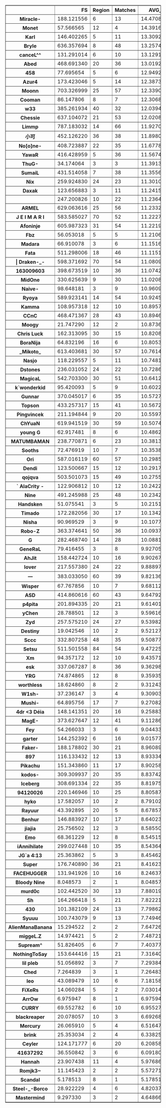 ﻿<table border="1" class="dataframe">
  <thead>
    <tr style="text-align: right;">
      <th></th>
      <th>FS</th>
      <th>Region</th>
      <th>Matches</th>
      <th>AVG_FS</th>
    </tr>
  </thead>
  <tbody>
    <tr>
      <th>Miracle-</th>
      <td>188.121556</td>
      <td>6</td>
      <td>13</td>
      <td>14.470889</td>
    </tr>
    <tr>
      <th>Monet</th>
      <td>57.566565</td>
      <td>12</td>
      <td>4</td>
      <td>14.391641</td>
    </tr>
    <tr>
      <th>Karl</th>
      <td>146.402265</td>
      <td>5</td>
      <td>11</td>
      <td>13.309297</td>
    </tr>
    <tr>
      <th>Bryle</th>
      <td>636.357694</td>
      <td>8</td>
      <td>48</td>
      <td>13.257452</td>
    </tr>
    <tr>
      <th>canceL^^</th>
      <td>131.291014</td>
      <td>6</td>
      <td>10</td>
      <td>13.129101</td>
    </tr>
    <tr>
      <th>Abed</th>
      <td>468.691340</td>
      <td>20</td>
      <td>36</td>
      <td>13.019204</td>
    </tr>
    <tr>
      <th>458</th>
      <td>77.695654</td>
      <td>5</td>
      <td>6</td>
      <td>12.949276</td>
    </tr>
    <tr>
      <th>Azur4</th>
      <td>173.423046</td>
      <td>5</td>
      <td>14</td>
      <td>12.387360</td>
    </tr>
    <tr>
      <th>Moonn</th>
      <td>703.326999</td>
      <td>25</td>
      <td>57</td>
      <td>12.339070</td>
    </tr>
    <tr>
      <th>Cooman</th>
      <td>86.147806</td>
      <td>8</td>
      <td>7</td>
      <td>12.306829</td>
    </tr>
    <tr>
      <th>w33</th>
      <td>385.261934</td>
      <td>40</td>
      <td>32</td>
      <td>12.039435</td>
    </tr>
    <tr>
      <th>Chessie</th>
      <td>637.104072</td>
      <td>21</td>
      <td>53</td>
      <td>12.020832</td>
    </tr>
    <tr>
      <th>Limmp</th>
      <td>787.183032</td>
      <td>14</td>
      <td>66</td>
      <td>11.927016</td>
    </tr>
    <tr>
      <th>小可</th>
      <td>452.126220</td>
      <td>36</td>
      <td>38</td>
      <td>11.898058</td>
    </tr>
    <tr>
      <th>No[o]ne-</th>
      <td>408.723887</td>
      <td>22</td>
      <td>35</td>
      <td>11.677825</td>
    </tr>
    <tr>
      <th>YawaR</th>
      <td>416.428959</td>
      <td>5</td>
      <td>36</td>
      <td>11.567471</td>
    </tr>
    <tr>
      <th>ThuG-</th>
      <td>34.174064</td>
      <td>3</td>
      <td>3</td>
      <td>11.391355</td>
    </tr>
    <tr>
      <th>SumaiL</th>
      <td>431.514058</td>
      <td>7</td>
      <td>38</td>
      <td>11.355633</td>
    </tr>
    <tr>
      <th>Nix</th>
      <td>259.924830</td>
      <td>24</td>
      <td>23</td>
      <td>11.301080</td>
    </tr>
    <tr>
      <th>Daxak</th>
      <td>123.656883</td>
      <td>3</td>
      <td>11</td>
      <td>11.241535</td>
    </tr>
    <tr>
      <th></th>
      <td>247.200826</td>
      <td>10</td>
      <td>22</td>
      <td>11.236401</td>
    </tr>
    <tr>
      <th>ARMEL</th>
      <td>629.063616</td>
      <td>25</td>
      <td>56</td>
      <td>11.233279</td>
    </tr>
    <tr>
      <th>J E I M A R I</th>
      <td>583.585027</td>
      <td>70</td>
      <td>52</td>
      <td>11.222789</td>
    </tr>
    <tr>
      <th>Afoninje</th>
      <td>605.987323</td>
      <td>31</td>
      <td>54</td>
      <td>11.221987</td>
    </tr>
    <tr>
      <th>Fbz</th>
      <td>56.053018</td>
      <td>5</td>
      <td>5</td>
      <td>11.210604</td>
    </tr>
    <tr>
      <th>Madara</th>
      <td>66.910078</td>
      <td>3</td>
      <td>6</td>
      <td>11.151680</td>
    </tr>
    <tr>
      <th>Fata</th>
      <td>511.298006</td>
      <td>18</td>
      <td>46</td>
      <td>11.115174</td>
    </tr>
    <tr>
      <th>| Draken-_-</th>
      <td>598.371692</td>
      <td>70</td>
      <td>54</td>
      <td>11.080957</td>
    </tr>
    <tr>
      <th>163009603</th>
      <td>398.673519</td>
      <td>10</td>
      <td>36</td>
      <td>11.074264</td>
    </tr>
    <tr>
      <th>MidOne</th>
      <td>330.625639</td>
      <td>9</td>
      <td>30</td>
      <td>11.020855</td>
    </tr>
    <tr>
      <th>Naive-</th>
      <td>98.648181</td>
      <td>3</td>
      <td>9</td>
      <td>10.960909</td>
    </tr>
    <tr>
      <th>Ryoya</th>
      <td>589.923141</td>
      <td>14</td>
      <td>54</td>
      <td>10.924503</td>
    </tr>
    <tr>
      <th>Kamma</th>
      <td>108.957318</td>
      <td>12</td>
      <td>10</td>
      <td>10.895732</td>
    </tr>
    <tr>
      <th>CCnC</th>
      <td>468.471367</td>
      <td>28</td>
      <td>43</td>
      <td>10.894683</td>
    </tr>
    <tr>
      <th>Moogy</th>
      <td>21.747290</td>
      <td>12</td>
      <td>2</td>
      <td>10.873645</td>
    </tr>
    <tr>
      <th>Chris Luck</th>
      <td>162.313095</td>
      <td>30</td>
      <td>15</td>
      <td>10.820873</td>
    </tr>
    <tr>
      <th>BoraNija</th>
      <td>64.832196</td>
      <td>16</td>
      <td>6</td>
      <td>10.805366</td>
    </tr>
    <tr>
      <th>_Mikoto_</th>
      <td>613.403681</td>
      <td>30</td>
      <td>57</td>
      <td>10.761468</td>
    </tr>
    <tr>
      <th>Nasjo</th>
      <td>118.229557</td>
      <td>5</td>
      <td>11</td>
      <td>10.748142</td>
    </tr>
    <tr>
      <th>Dstones</th>
      <td>236.031052</td>
      <td>24</td>
      <td>22</td>
      <td>10.728684</td>
    </tr>
    <tr>
      <th>MagicaL</th>
      <td>542.703300</td>
      <td>30</td>
      <td>51</td>
      <td>10.641241</td>
    </tr>
    <tr>
      <th>k`wonderkid</th>
      <td>95.420093</td>
      <td>5</td>
      <td>9</td>
      <td>10.602233</td>
    </tr>
    <tr>
      <th>Gunnar</th>
      <td>370.045017</td>
      <td>6</td>
      <td>35</td>
      <td>10.572715</td>
    </tr>
    <tr>
      <th>Topson</th>
      <td>433.257317</td>
      <td>15</td>
      <td>41</td>
      <td>10.567252</td>
    </tr>
    <tr>
      <th>Pingvincek</th>
      <td>211.194844</td>
      <td>9</td>
      <td>20</td>
      <td>10.559742</td>
    </tr>
    <tr>
      <th>ChYuaN</th>
      <td>619.941519</td>
      <td>30</td>
      <td>59</td>
      <td>10.507483</td>
    </tr>
    <tr>
      <th>young G</th>
      <td>62.917481</td>
      <td>8</td>
      <td>6</td>
      <td>10.486247</td>
    </tr>
    <tr>
      <th>MATUMBAMAN</th>
      <td>238.770871</td>
      <td>6</td>
      <td>23</td>
      <td>10.381342</td>
    </tr>
    <tr>
      <th>Sooths</th>
      <td>72.476919</td>
      <td>10</td>
      <td>7</td>
      <td>10.353846</td>
    </tr>
    <tr>
      <th>Ori</th>
      <td>587.016119</td>
      <td>60</td>
      <td>57</td>
      <td>10.298528</td>
    </tr>
    <tr>
      <th>Dendi</th>
      <td>123.500667</td>
      <td>15</td>
      <td>12</td>
      <td>10.291722</td>
    </tr>
    <tr>
      <th>qojqva</th>
      <td>503.501073</td>
      <td>15</td>
      <td>49</td>
      <td>10.275532</td>
    </tr>
    <tr>
      <th>` AlaCrity -</th>
      <td>122.906812</td>
      <td>10</td>
      <td>12</td>
      <td>10.242234</td>
    </tr>
    <tr>
      <th>Nine</th>
      <td>491.245988</td>
      <td>25</td>
      <td>48</td>
      <td>10.234291</td>
    </tr>
    <tr>
      <th>Handsken</th>
      <td>51.075541</td>
      <td>3</td>
      <td>5</td>
      <td>10.215108</td>
    </tr>
    <tr>
      <th>Timado</th>
      <td>172.282056</td>
      <td>30</td>
      <td>17</td>
      <td>10.134239</td>
    </tr>
    <tr>
      <th>Nisha</th>
      <td>90.969529</td>
      <td>3</td>
      <td>9</td>
      <td>10.107725</td>
    </tr>
    <tr>
      <th>Robo-Z</th>
      <td>363.374641</td>
      <td>50</td>
      <td>36</td>
      <td>10.093740</td>
    </tr>
    <tr>
      <th>G</th>
      <td>282.468740</td>
      <td>14</td>
      <td>28</td>
      <td>10.088169</td>
    </tr>
    <tr>
      <th>GeneRaL</th>
      <td>79.416455</td>
      <td>3</td>
      <td>8</td>
      <td>9.927057</td>
    </tr>
    <tr>
      <th>AhJit</th>
      <td>158.442724</td>
      <td>10</td>
      <td>16</td>
      <td>9.902670</td>
    </tr>
    <tr>
      <th>lover</th>
      <td>217.557380</td>
      <td>24</td>
      <td>22</td>
      <td>9.888972</td>
    </tr>
    <tr>
      <th>一</th>
      <td>383.033050</td>
      <td>60</td>
      <td>39</td>
      <td>9.821360</td>
    </tr>
    <tr>
      <th>Wisper</th>
      <td>67.767856</td>
      <td>10</td>
      <td>7</td>
      <td>9.681122</td>
    </tr>
    <tr>
      <th>ASD</th>
      <td>414.860616</td>
      <td>60</td>
      <td>43</td>
      <td>9.647921</td>
    </tr>
    <tr>
      <th>p4pita</th>
      <td>201.894335</td>
      <td>20</td>
      <td>21</td>
      <td>9.614016</td>
    </tr>
    <tr>
      <th>yChen</th>
      <td>28.788501</td>
      <td>12</td>
      <td>3</td>
      <td>9.596167</td>
    </tr>
    <tr>
      <th>Zyd</th>
      <td>257.575210</td>
      <td>24</td>
      <td>27</td>
      <td>9.539823</td>
    </tr>
    <tr>
      <th>Destiny</th>
      <td>19.042546</td>
      <td>10</td>
      <td>2</td>
      <td>9.521273</td>
    </tr>
    <tr>
      <th>Sccc</th>
      <td>332.807258</td>
      <td>48</td>
      <td>35</td>
      <td>9.508779</td>
    </tr>
    <tr>
      <th>Setsu</th>
      <td>511.501558</td>
      <td>84</td>
      <td>54</td>
      <td>9.472251</td>
    </tr>
    <tr>
      <th>Xm</th>
      <td>94.357172</td>
      <td>12</td>
      <td>10</td>
      <td>9.435717</td>
    </tr>
    <tr>
      <th>esk</th>
      <td>337.067287</td>
      <td>8</td>
      <td>36</td>
      <td>9.362980</td>
    </tr>
    <tr>
      <th>YRG</th>
      <td>74.874865</td>
      <td>12</td>
      <td>8</td>
      <td>9.359358</td>
    </tr>
    <tr>
      <th>worthless</th>
      <td>18.624860</td>
      <td>8</td>
      <td>2</td>
      <td>9.312430</td>
    </tr>
    <tr>
      <th>W1sh-</th>
      <td>37.236147</td>
      <td>3</td>
      <td>4</td>
      <td>9.309037</td>
    </tr>
    <tr>
      <th>Mushi-</th>
      <td>64.895756</td>
      <td>17</td>
      <td>7</td>
      <td>9.270822</td>
    </tr>
    <tr>
      <th>4dr &lt;3 Déia</th>
      <td>148.141351</td>
      <td>20</td>
      <td>16</td>
      <td>9.258834</td>
    </tr>
    <tr>
      <th>MagE-</th>
      <td>373.627647</td>
      <td>12</td>
      <td>41</td>
      <td>9.112869</td>
    </tr>
    <tr>
      <th>Fey</th>
      <td>54.266033</td>
      <td>3</td>
      <td>6</td>
      <td>9.044339</td>
    </tr>
    <tr>
      <th>garter</th>
      <td>144.252392</td>
      <td>6</td>
      <td>16</td>
      <td>9.015775</td>
    </tr>
    <tr>
      <th>Faker-</th>
      <td>188.178802</td>
      <td>30</td>
      <td>21</td>
      <td>8.960895</td>
    </tr>
    <tr>
      <th>897</th>
      <td>116.133432</td>
      <td>12</td>
      <td>13</td>
      <td>8.933341</td>
    </tr>
    <tr>
      <th>Pikachu</th>
      <td>151.343860</td>
      <td>11</td>
      <td>17</td>
      <td>8.902580</td>
    </tr>
    <tr>
      <th>kodos-</th>
      <td>309.309937</td>
      <td>20</td>
      <td>35</td>
      <td>8.837427</td>
    </tr>
    <tr>
      <th>Iceberg</th>
      <td>308.691334</td>
      <td>22</td>
      <td>35</td>
      <td>8.819752</td>
    </tr>
    <tr>
      <th>94120026</th>
      <td>220.146946</td>
      <td>10</td>
      <td>25</td>
      <td>8.805878</td>
    </tr>
    <tr>
      <th>hyko</th>
      <td>17.582057</td>
      <td>10</td>
      <td>2</td>
      <td>8.791029</td>
    </tr>
    <tr>
      <th>Rayuur</th>
      <td>43.392895</td>
      <td>20</td>
      <td>5</td>
      <td>8.678579</td>
    </tr>
    <tr>
      <th>Benhur</th>
      <td>146.883927</td>
      <td>10</td>
      <td>17</td>
      <td>8.640231</td>
    </tr>
    <tr>
      <th>jiajia</th>
      <td>25.756502</td>
      <td>12</td>
      <td>3</td>
      <td>8.585501</td>
    </tr>
    <tr>
      <th>Emo</th>
      <td>68.361229</td>
      <td>12</td>
      <td>8</td>
      <td>8.545154</td>
    </tr>
    <tr>
      <th>iAnnihilate</th>
      <td>299.027448</td>
      <td>10</td>
      <td>35</td>
      <td>8.543641</td>
    </tr>
    <tr>
      <th>JG`a 4:13</th>
      <td>25.363862</td>
      <td>5</td>
      <td>3</td>
      <td>8.454621</td>
    </tr>
    <tr>
      <th>Super</th>
      <td>176.740890</td>
      <td>36</td>
      <td>21</td>
      <td>8.416233</td>
    </tr>
    <tr>
      <th>FACEHUGGER</th>
      <td>131.941926</td>
      <td>10</td>
      <td>16</td>
      <td>8.246370</td>
    </tr>
    <tr>
      <th>Bloody Nine</th>
      <td>8.048573</td>
      <td>2</td>
      <td>1</td>
      <td>8.048573</td>
    </tr>
    <tr>
      <th>murd0c</th>
      <td>102.442520</td>
      <td>30</td>
      <td>13</td>
      <td>7.880194</td>
    </tr>
    <tr>
      <th>Sh</th>
      <td>164.266418</td>
      <td>5</td>
      <td>21</td>
      <td>7.822210</td>
    </tr>
    <tr>
      <th>430</th>
      <td>101.382109</td>
      <td>24</td>
      <td>13</td>
      <td>7.798624</td>
    </tr>
    <tr>
      <th>Syuuu</th>
      <td>100.743079</td>
      <td>9</td>
      <td>13</td>
      <td>7.749468</td>
    </tr>
    <tr>
      <th>AlienManaBanana</th>
      <td>15.294522</td>
      <td>2</td>
      <td>2</td>
      <td>7.647261</td>
    </tr>
    <tr>
      <th>miggeL.Z</th>
      <td>14.974421</td>
      <td>5</td>
      <td>2</td>
      <td>7.487210</td>
    </tr>
    <tr>
      <th>Supream^</th>
      <td>51.826405</td>
      <td>6</td>
      <td>7</td>
      <td>7.403772</td>
    </tr>
    <tr>
      <th>NothingToSay</th>
      <td>153.644416</td>
      <td>15</td>
      <td>21</td>
      <td>7.316401</td>
    </tr>
    <tr>
      <th>lil pleb</th>
      <td>51.056892</td>
      <td>3</td>
      <td>7</td>
      <td>7.293842</td>
    </tr>
    <tr>
      <th>Ched</th>
      <td>7.264839</td>
      <td>3</td>
      <td>1</td>
      <td>7.264839</td>
    </tr>
    <tr>
      <th>leo</th>
      <td>43.089479</td>
      <td>10</td>
      <td>6</td>
      <td>7.181580</td>
    </tr>
    <tr>
      <th>FiXeRs</th>
      <td>14.060284</td>
      <td>5</td>
      <td>2</td>
      <td>7.030142</td>
    </tr>
    <tr>
      <th>ArrOw</th>
      <td>6.975947</td>
      <td>8</td>
      <td>1</td>
      <td>6.975947</td>
    </tr>
    <tr>
      <th>CURRY</th>
      <td>69.552782</td>
      <td>6</td>
      <td>10</td>
      <td>6.955278</td>
    </tr>
    <tr>
      <th>blackreaper</th>
      <td>20.078057</td>
      <td>10</td>
      <td>3</td>
      <td>6.692686</td>
    </tr>
    <tr>
      <th>Mercury</th>
      <td>26.065910</td>
      <td>5</td>
      <td>4</td>
      <td>6.516478</td>
    </tr>
    <tr>
      <th>brink</th>
      <td>25.353034</td>
      <td>2</td>
      <td>4</td>
      <td>6.338258</td>
    </tr>
    <tr>
      <th>Ceyler</th>
      <td>124.171777</td>
      <td>6</td>
      <td>20</td>
      <td>6.208589</td>
    </tr>
    <tr>
      <th>41637292</th>
      <td>36.550842</td>
      <td>3</td>
      <td>6</td>
      <td>6.091807</td>
    </tr>
    <tr>
      <th>Hannah</th>
      <td>23.907438</td>
      <td>11</td>
      <td>4</td>
      <td>5.976860</td>
    </tr>
    <tr>
      <th>Romjk3~</th>
      <td>11.145423</td>
      <td>2</td>
      <td>2</td>
      <td>5.572712</td>
    </tr>
    <tr>
      <th>Scandal</th>
      <td>5.178513</td>
      <td>8</td>
      <td>1</td>
      <td>5.178513</td>
    </tr>
    <tr>
      <th>Steel-_-Borco</th>
      <td>28.922229</td>
      <td>4</td>
      <td>6</td>
      <td>4.820372</td>
    </tr>
    <tr>
      <th>Mastermind</th>
      <td>9.297330</td>
      <td>3</td>
      <td>2</td>
      <td>4.648665</td>
    </tr>
  </tbody>
</table>